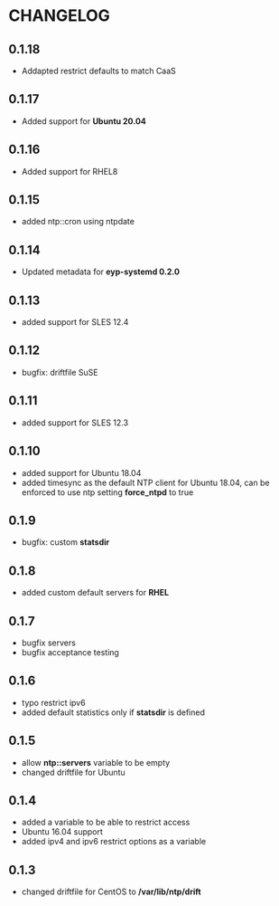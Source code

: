 # CHANGELOG

## 0.1.18

* Addapted restrict defaults to match CaaS

## 0.1.17

* Added support for **Ubuntu 20.04**

## 0.1.16

* Added support for RHEL8

## 0.1.15

* added ntp::cron using ntpdate

## 0.1.14

* Updated metadata for **eyp-systemd 0.2.0**

## 0.1.13

* added support for SLES 12.4

## 0.1.12

* bugfix: driftfile SuSE

## 0.1.11

* added support for SLES 12.3

## 0.1.10

* added support for Ubuntu 18.04
* added timesync as the default NTP client for Ubuntu 18.04, can be enforced to use ntp setting **force_ntpd** to true

## 0.1.9

* bugfix: custom **statsdir**

## 0.1.8

* added custom default servers for **RHEL**

## 0.1.7

* bugfix servers
* bugfix acceptance testing

## 0.1.6

* typo restrict ipv6
* added default statistics only if **statsdir** is defined

## 0.1.5

* allow **ntp::servers** variable to be empty
* changed driftfile for Ubuntu

## 0.1.4

* added a variable to be able to restrict access
* Ubuntu 16.04 support
* added ipv4 and ipv6 restrict options as a variable

## 0.1.3

* changed driftfile for CentOS to **/var/lib/ntp/drift**
